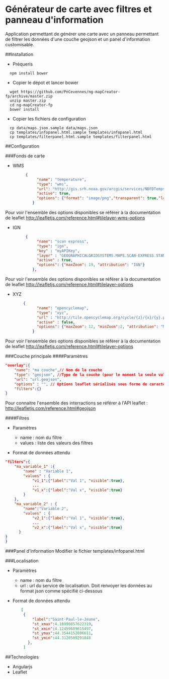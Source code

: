 # Générateur de carte avec filtres et panneau d'information

Application permettant de générer une carte avec un panneau permettant de filtrer les données d'une couche geojson et un panel d'information customisable.


##Installation
* Préqueris
```
  npm install bower
```

* Copier le dépot et lancer bower
```
  wget https://github.com/PnCevennes/ng-mapCreator-fp/archive/master.zip
  unzip master.zip
  cd ng-mapCreator-fp
  bower install
```

* Copier les fichiers de configuration
```
  cp data/maps.json.sample data/maps.json
  cp templates/infopanel.html.sample templates/infopanel.html
  cp templates/filterpanel.html.sample templates/filterpanel.html
```

##Configuration

###Fonds de carte

* WMS
```json
         {
              "name": "temperature",
              "type": "wms",
              "url": "http://gis.srh.noaa.gov/arcgis/services/NDFDTemps/MapServer/WMSServer?",
              "active": true,
              "options": {"format": "image/png","transparent": true,"layers": 16 }
            }
```

Pour voir l'ensemble des options disponibles se référer à la documentation de leaflet
http://leafletjs.com/reference.html#tilelayer-wms-options

* IGN
```json
         {
              "name": "scan express",
              "type": "ign",
              "key" : "myAPIKey",
              "layer" : "GEOGRAPHICALGRIDSYSTEMS.MAPS.SCAN-EXPRESS.STANDARD", 
              "active" : true,
              "options": {"maxZoom": 19, "attribution": "IGN"}
            },
 ```
Pour voir l'ensemble des options disponibles se référer à la documentation de leaflet http://leafletjs.com/reference.html#tilelayer-options 

* XYZ
```json
        {
              "name": "opencyclemap",
              "type": "xyz",
              "url" : "http://tile.opencyclemap.org/cycle/{z}/{x}/{y}.png", 
              "active" : false,
              "options": {"maxZoom": 12, "minZoom":2, "attribution": "Map data © <a href='http://opencyclemap.org'>opencyclemap</a> contributors"}
            }
```
Pour voir l'ensemble des options disponibles se référer à la documentation de leaflet http://leafletjs.com/reference.html#tilelayer-options

###Couche principale
####Paramètres

```json
"overlay":{
    "name": "ma couche",// Nom de la couche 
    "type": "geojson", //Type de la couche (pour le moment la seule valeur possible est geojson)
    "url": "url.geojson",
    "options" : "", // Options leaflet sérialisés sous forme de caractère
    "filters":{}
}

```
Pour connaitre l'ensemble des interractions se référer à l'API leaflet : http://leafletjs.com/reference.html#geojson


####Filtres

* Paramètres
	* name : nom du filtre
	* values : liste des valeurs des filtres

* Format de données attendu
```json
"filters":{
	"ma_variable_1" :{
		"name" : "Variable 1",
		"values" : {
			"v1_1":{"label":"Val 1", "visible":true},
			...
			"v1_x":{"label":"Val x", "visible":true}
		}
	},
	"ma_variable_2" : {
		"name":"Variable 2",
		"values" : {
			"v2_1":{"label":"Val 1", "visible":true},
			...
			"v2_x":{"label":"Val x", "visible":true}
	  }
}
}

```
###Panel d'information
Modifier le fichier templates/infopanel.html

###Localisation

* Paramètres
	* name : nom du filtre
	* url : url du service de localisation. Doit renvoyer les données au format json comme spécifié ci-dessous

* Format de données attendu
```json
       [ 
        {
            "label":"Saint-Paul-le-Jeune",
            "st_xmax":4.18990857622319,
            "st_xmin":4.12459689615497,
            "st_ymax":44.3544152806611,
            "st_ymin":44.3120509291848
          },
        ]
```
##Technologies

* Angularjs
* Leaflet
